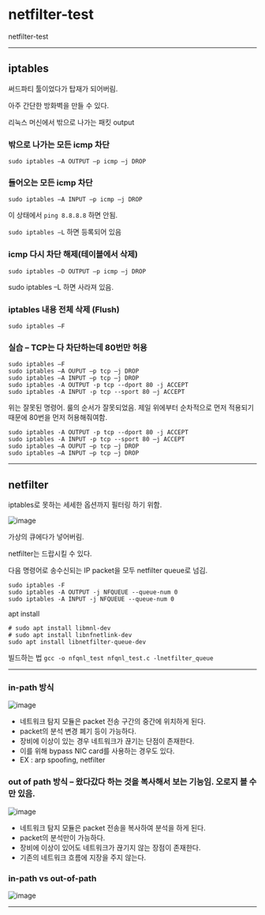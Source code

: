 # netfilter-test
netfilter-test

---

## iptables

써드파티 툴이었다가 탑재가 되어버림.

아주 간단한 방화벽을 만들 수 있다.

리눅스 머신에서 밖으로 나가는 패킷 output

### 밖으로 나가는 모든 icmp 차단
`sudo iptables –A OUTPUT –p icmp –j DROP`

### 들어오는 모든 icmp 차단
`sudo iptables –A INPUT –p icmp –j DROP`

이 상태에서 `ping 8.8.8.8` 하면 안됨.

`sudo iptables –L` 하면 등록되어 있음

### icmp 다시 차단 해제(테이블에서 삭제)
`sudo iptables –D OUTPUT –p icmp –j DROP`

sudo iptables –L 하면 사라져 있음.

### iptables 내용 전체 삭제 (Flush)
`sudo iptables –F`

### 실습 – TCP는 다 차단하는데 80번만 허용
``` shell
sudo iptables –F
sudo iptables –A OUPUT —p tcp –j DROP
sudo iptables –A INPUT –p tcp –j DROP
sudo iptables -A OUTPUT -p tcp --dport 80 -j ACCEPT
sudo iptables -A INPUT -p tcp --sport 80 –j ACCEPT
```

위는 잘못된 명령어. 룰의 순서가 잘못되었음. 제일 위에부터 순차적으로 먼저 적용되기 때문에 80번을 먼저 허용해줘여함.
``` shell
sudo iptables -A OUTPUT -p tcp --dport 80 -j ACCEPT
sudo iptables -A INPUT -p tcp --sport 80 –j ACCEPT
sudo iptables –A OUPUT —p tcp –j DROP
sudo iptables –A INPUT –p tcp –j DROP
```

---

## netfilter
iptables로 못하는 세세한 옵션까지 필터링 하기 위함.

![image](https://user-images.githubusercontent.com/37138188/129920763-8a980924-421a-4f44-96c8-3f03e2aae3d9.png)

가상의 큐에다가 넣어버림.

netfilter는 드랍시킬 수 있다.

다음 명령어로 송수신되는 IP packet을 모두 netfilter queue로 넘김.
``` shell
sudo iptables -F
sudo iptables -A OUTPUT -j NFQUEUE --queue-num 0
sudo iptables -A INPUT -j NFQUEUE --queue-num 0
```

apt install
``` shell
# sudo apt install libmnl-dev
# sudo apt install libnfnetlink-dev
sudo apt install libnetfilter-queue-dev
```

빌드하는 법
`gcc -o nfqnl_test nfqnl_test.c -lnetfilter_queue`

---

### in-path 방식
![image](https://user-images.githubusercontent.com/37138188/129921082-d7f89a74-1636-454d-a2aa-f1f36317c8d2.png)

- 네트워크 탐지 모듈은 packet 전송 구간의 중간에 위치하게 된다.
- packet의 분석 변경 폐기 등이 가능하다.
- 장비에 이상이 있는 경우 네트워크가 끊기는 단점이 존재한다.
- 이를 위해 bypass NIC card를 사용하는 경우도 있다.
- EX : arp spoofing, netfilter

### out of path 방식 – 왔다갔다 하는 것을 복사해서 보는 기능임. 오로지 볼 수만 있음.
![image](https://user-images.githubusercontent.com/37138188/129921111-4cad1493-fb60-4301-b0e9-881877c0cb67.png)

- 네트워크 탐지 모듈은 packet 전송을 복사하여 분석을 하게 된다.
- packet의 분석만이 가능하다.
- 장비에 이상이 있어도 네트워크가 끊기지 않는 장점이 존재한다.
- 기존의 네트워크 흐름에 지장을 주지 않는다.

### in-path vs out-of-path
![image](https://user-images.githubusercontent.com/37138188/129921172-c53f97b3-a629-41e2-a00b-eb419f092a7f.png)

---
